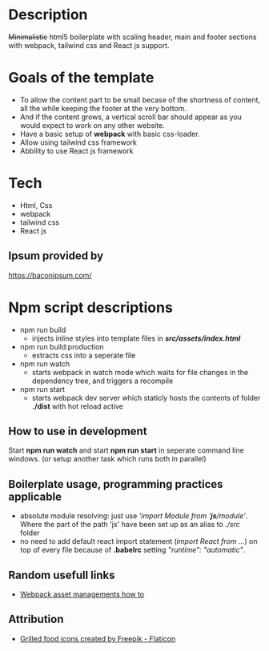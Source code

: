 
# Description

~~Minimalistic~~ html5 boilerplate with scaling header, main and footer sections with webpack,  tailwind css and React js support.

# Goals of the template

+ To allow the content part to be small becase of the shortness of content, all the while keeping the footer at the very bottom.
+ And if the content grows, a vertical scroll bar should appear as you would expect to work on any other website.
+ Have a basic setup of **webpack** with basic css-loader.
+ Allow using tailwind css framework
+ Abbility to use React js framework

# Tech

+ Html, Css
+ webpack
+ tailwind css
+ React js

## Ipsum provided by

https://baconipsum.com/

# Npm script descriptions

 - npm run build
   - injects inline styles into template files in ***src/assets/index.html***
 - npm run build:production
   - extracts css into a seperate file
 - npm run watch
   - starts webpack in watch mode which waits for file changes in the dependency tree, and triggers a recompile
 - npm run start
   - starts webpack dev server which staticly hosts the contents of folder **./dist** with hot reload active

## How to use in development

Start **npm run watch** and start **npm run start** in seperate command line windows. (or setup another task which runs both in parallel)

## Boilerplate usage, programming practices applicable
- absolute module resolving: just use *'import Module from '**js**/module'*. Where the part of the path 'js' have been set up as an alias to *./src* folder
- no need to add default react import statement (*import React from ...*) on top of every file because of **.babelrc** setting *"runtime": "automatic"*.

## Random usefull links
- [Webpack asset managements how to](https://webpack.js.org/guides/asset-modules/)

## Attribution
- [Grilled food icons created by Freepik - Flaticon](https://www.flaticon.com/free-icons/grilled-food)
